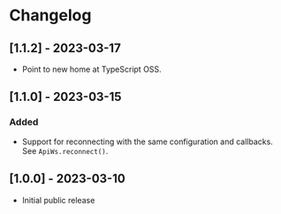 # Changelog

## [1.1.2] - 2023-03-17

- Point to new home at TypeScript OSS.

## [1.1.0] - 2023-03-15

### Added

- Support for reconnecting with the same configuration and callbacks.  See `ApiWs.reconnect()`.

## [1.0.0] - 2023-03-10

- Initial public release
